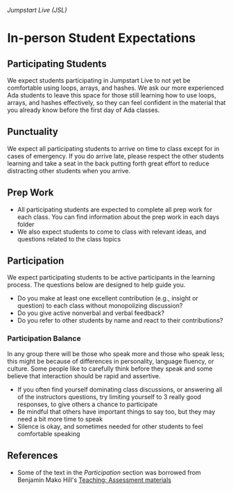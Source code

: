 _Jumpstart Live (JSL)_
# In-person Student Expectations

## Participating Students
We expect students participating in Jumpstart Live to not yet be comfortable using loops, arrays, and hashes. We ask our more experienced Ada students to leave this space for those still learning how to use loops, arrays, and hashes effectively, so they can feel confident in the material that you already know before the first day of Ada classes.

## Punctuality
We expect all participating students to arrive on time to class except for in cases of emergency. If you do arrive late, please respect the other students learning and take a seat in the back putting forth great effort to reduce distracting other students when you arrive.

## Prep Work
* All participating students are expected to complete all prep work for each class. You can find information about the prep work in each days folder
* We also expect students to come to class with relevant ideas, and questions related to the class topics

## Participation
We expect participating students to be active participants in the learning process. The questions below are designed to help guide you.
* Do you make at least one excellent contribution (e.g., insight or question) to each class without monopolizing discussion?
* Do you give active nonverbal and verbal feedback?
* Do you refer to other students by name and react to their contributions?

### Participation Balance
In any group there will be those who speak more and those who speak less; this might be because of differences in personality, language fluency, or culture. Some people like to carefully think before they speak and some believe that interaction should be rapid and assertive.

* If you often find yourself dominating class discussions, or answering all of the instructors questions, try limiting yourself to 3 really good responses, to give others a chance to participate 
* Be mindful that others have important things to say too, but they may need a bit more time to speak
* Silence is okay, and sometimes needed for other students to feel comfortable speaking

## References
* Some of the text in the _Participation_ section was borrowed from Benjamin Mako Hill's [Teaching: Assessment materials](https://mako.cc/teaching/assessment.html)

